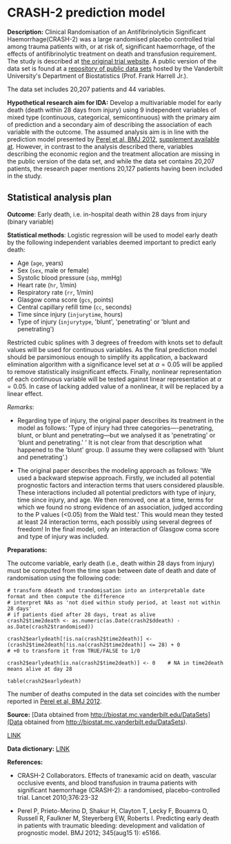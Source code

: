 # CRASH-2 prediction model

**Description:** Clinical Randomisation of an Antifibrinolyticin Significant Haemorrhage(CRASH-2)  was a large randomised placebo controlled trial among trauma patients with, or at risk of, significant haemorrhage, of the effects of antifibrinolytic treatment on death and transfusion requirement. The study is described at [the original trial website](http://crash2.lshtm.ac.uk/). A public version of the data set is found at a [repository of public data sets](http://biostat.mc.vanderbilt.edu/wiki/Main/DataSets) hosted by the Vanderbilt University's Department of Biostatistics (Prof. Frank Harrell Jr.).

The data set includes 20,207 patients and 44 variables. 

**Hypothetical research aim for IDA:** Develop a multivariable model for early death (death within 28 days from injury) using 9 independent variables of mixed type (continuous, categorical, semicontinuous) with the primary aim of prediction and a secondary aim of describing the association of each variable with the outcome. The assumed analysis aim is in line with the prediction model presented by [Perel et al, BMJ 2012](https://doi.org/10.1136/bmj.e5166), [supplement available at](https://www.bmj.com/highwire/filestream/634478/field_highwire_adjunct_files/0/perp003158.ww1_default.pdf). However, in contrast to the analysis described there, variables describing the economic region and the treatment allocation are missing in the public version of the data set, and while the data set contains 20,207 patients, the research paper mentions 20,127 patients having been included in the study.


## Statistical analysis plan

**Outcome**: Early death, i.e. in-hospital death within 28 days from injury (binary variable)

**Statistical methods**: Logistic regression will be used to model early death by the following independent variables deemed important to predict early death:

* Age (`age`, years)
* Sex (`sex`, male or female)
* Systolic blood pressure (`sbp`, mmHg)
* Heart rate (`hr`, 1/min)
* Respiratory rate (`rr`, 1/min)
* Glasgow coma score (`gcs`, points)
* Central capillary refill time (`cc`, seconds)
* Time since injury (`injurytime`, hours)
* Type of injury (`injurytype`, 'blunt', 'penetrating' or 'blunt and penetrating')
 
Restricted cubic splines with 3 degrees of freedom with knots set to default values will be used for continuous variables. As the final prediction model should be parsimonious enough to simplify its application, a backward elimination algorithm with a significance level set at $\alpha=0.05$ will be applied to remove statistically insignificant effects. Finally, nonlinear representation of each continuous variable will be tested against linear representation at $\alpha=0.05$. In case of lacking added value of a nonlinear, it will be replaced by a linear effect.

*Remarks*: 

* Regarding type of injury, the original paper describes its treatment in the model as follows: 'Type of injury had three categories—-penetrating, blunt, or blunt and penetrating—but we analysed it as 'penetrating' or 'blunt and penetrating.' ' It is not clear from that description what happened to the 'blunt' group. (I assume they were collapsed with 'blunt and penetrating'.)

* The original paper describes the modeling approach as follows: 'We used a backward stepwise approach. Firstly, we included all potential prognostic factors and interaction terms that users considered plausible. These interactions included all potential predictors with type of injury, time since injury, and age. We then removed, one at a time, terms for which we found no strong evidence of an association, judged according to the P values (<0.05) from the Wald test.'  This would mean they tested at least 24 interaction terms, each possibly using several degrees of freedom! In the final model, only an interaction of Glasgow coma score and type of injury was included.


**Preparations:**

The outcome variable, early death (i.e., death within 28 days from injury) must be computed from the time span between date of death and date of randomisation using the following code:

```{r}
# transform ddeath and trandomisation into an interpretable date format and then compute the difference
# interpret NAs as 'not died within study period, at least not within 28 days'
# if patients died after 28 days, treat as alive 
crash2$time2death <- as.numeric(as.Date(crash2$ddeath) - as.Date(crash2$trandomised))

crash2$earlydeath[!is.na(crash2$time2death)] <- (crash2$time2death[!is.na(crash2$time2death)] <= 28) + 0   
# +0 to transform it from TRUE/FALSE to 1/0

crash2$earlydeath[is.na(crash2$time2death)] <- 0    # NA in time2death means alive at day 28

table(crash2$earlydeath)
```

The number of deaths computed in the data set coincides with the number reported in [Perel et al, BMJ 2012](https://doi.org/10.1136/bmj.e5166).


**Source:** [Data obtained from http://biostat.mc.vanderbilt.edu/DataSets](Data obtained from http://biostat.mc.vanderbilt.edu/DataSets). 

[LINK](http://biostat.mc.vanderbilt.edu/wiki/pub/Main/DataSets/crash2.rda)

**Data dictionary:**  [LINK](http://biostat.mc.vanderbilt.edu/wiki/pub/Main/DataSets/Ccrash2.html)

**References:**

* CRASH-2 Collaborators. Effects of tranexamic acid on death, vascular occlusive events, and blood transfusion in trauma patients with significant haemorrhage (CRASH-2): a randomised, placebo-controlled trial. Lancet 2010;376:23-32

* Perel P, Prieto-Merino D, Shakur H, Clayton T, Lecky F, Bouamra O, Russell R, Faulkner M, Steyerberg EW, Roberts I. Predicting early death in patients with traumatic bleeding: development and validation of prognostic model. BMJ 2012; 345(aug15 1): e5166.